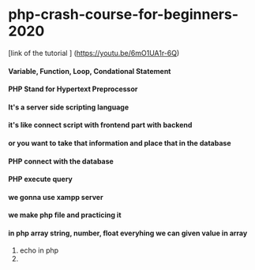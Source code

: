 # php-crash-course-for-beginners-2020
[link of the tutorial ] (https://youtu.be/6mO1UA1r-6Q) 
#### Variable, Function, Loop, Condational Statement
#### PHP Stand for Hypertext Preprocessor
#### It's a server side scripting language
#### it's like connect script with frontend part with backend
#### or you want to take that information and place that  in the database
#### PHP connect with the database
#### PHP execute query
#### we gonna use xampp server
#### we make php file and practicing it
#### in php array string, number, float everyhing we can given value in array

1. echo in php
2. 